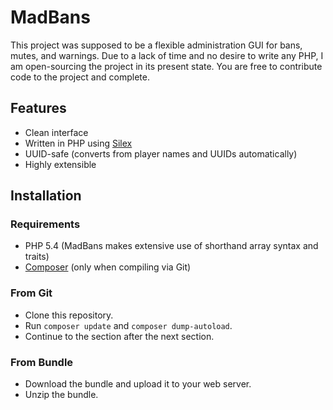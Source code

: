 # MadBans

This project was supposed to be a flexible administration GUI for bans, mutes, and warnings. Due to a lack of time and no desire to write any PHP, I am open-sourcing the project in its present state. You are free to contribute code to the project and complete.

## Features

* Clean interface
* Written in PHP using [Silex](http://silex.sensiolabs.org/)
* UUID-safe (converts from player names and UUIDs automatically)
* Highly extensible

## Installation

### Requirements

* PHP 5.4 (MadBans makes extensive use of shorthand array syntax and traits)
* [Composer](https://getcomposer.org/) (only when compiling via Git)

### From Git

* Clone this repository.
* Run `composer update` and `composer dump-autoload`.
* Continue to the section after the next section.

### From Bundle

* Download the bundle and upload it to your web server.
* Unzip the bundle.
